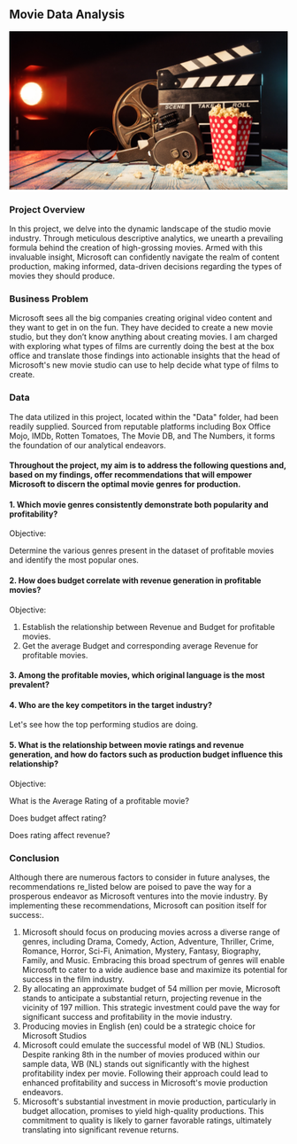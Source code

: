 ## Movie Data Analysis
![Alt Text](https://github.com/kaluma-67/Movie_Data_Analysis/blob/master/Images/Title_Image.png)

### Project Overview
In this project, we delve into the dynamic landscape of the studio movie industry. Through meticulous descriptive analytics, we unearth a prevailing formula behind the creation of high-grossing movies. Armed with this invaluable insight, Microsoft can confidently navigate the realm of content production, making informed, data-driven decisions regarding the types of movies they should produce.

### Business Problem

Microsoft sees all the big companies creating original video content and they want to get in on the fun. They have decided to create a new movie studio, but they don’t know anything about creating movies. I am charged with exploring what types of films are currently doing the best at the box office and translate those findings into actionable insights that the head of Microsoft's new movie studio can use to help decide what type of films to create.

### Data
The data utilized in this project, located within the "Data" folder, had been readily supplied. Sourced from reputable platforms including Box Office Mojo, IMDb, Rotten Tomatoes, The Movie DB, and The Numbers, it forms the foundation of our analytical endeavors.


#### Throughout the project, my aim is to address the following questions and, based on my findings, offer recommendations that will empower Microsoft to discern the optimal movie genres for production.

#### 1. Which movie genres consistently demonstrate both popularity and profitability?
Objective:

Determine the various genres present in the dataset of profitable movies and identify the most popular ones.

#### 2. How does budget correlate with revenue generation in profitable movies?
Objective:
1. Establish the relationship between Revenue and Budget for profitable movies.
2. Get the average Budget and corresponding average Revenue for profitable movies.

#### 3. Among the profitable movies, which original language is the most prevalent?

#### 4. Who are the key competitors in the target industry?
Let's see how the top performing studios are doing.

#### 5. What is the relationship between movie ratings and revenue generation, and how do factors such as production budget influence this relationship?
Objective:

What is the Average Rating of a profitable movie?

Does budget affect rating?

Does rating affect revenue?

### Conclusion
Although there are numerous factors to consider in future analyses, the recommendations re_listed below are poised to pave the way for a prosperous endeavor as Microsoft ventures into the movie industry. By implementing these recommendations, Microsoft can position itself for success:.
1. Microsoft should focus on producing movies across a diverse range of genres, including Drama, Comedy, Action, Adventure, Thriller, Crime, Romance, Horror, Sci-Fi, Animation, Mystery, Fantasy, Biography, Family, and Music. Embracing this broad spectrum of genres will enable Microsoft to cater to a wide audience base and maximize its potential for success in the film industry.
2. By allocating an approximate budget of 54 million per movie, Microsoft stands to anticipate a substantial return, projecting revenue in the vicinity of 197 million. This strategic investment could pave the way for significant success and profitability in the movie industry.
3. Producing movies in English (en) could be a strategic choice for Microsoft Studios
4. Microsoft could emulate the successful model of WB (NL) Studios. Despite ranking 8th in the number of movies produced within our sample data, WB (NL) stands out significantly with the highest profitability index per movie. Following their approach could lead to enhanced profitability and success in Microsoft's movie production endeavors.
5. Microsoft's substantial investment in movie production, particularly in budget allocation, promises to yield high-quality productions. This commitment to quality is likely to garner favorable ratings, ultimately translating into significant revenue returns.
